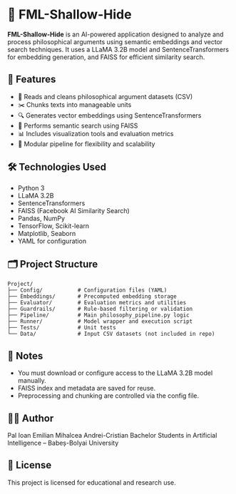 # 🧠 FML-Shallow-Hide

**FML-Shallow-Hide** is an AI-powered application designed to analyze and process philosophical arguments using semantic embeddings and vector search techniques. It uses a LLaMA 3.2B model and SentenceTransformers for embedding generation, and FAISS for efficient similarity search.

## 🚀 Features

- 📄 Reads and cleans philosophical argument datasets (CSV)
- ✂️ Chunks texts into manageable units
- 🔍 Generates vector embeddings using SentenceTransformers
- 🔎 Performs semantic search using FAISS
- 📊 Includes visualization tools and evaluation metrics
- 🧱 Modular pipeline for flexibility and scalability

## 🛠 Technologies Used

- Python 3
- LLaMA 3.2B
- SentenceTransformers
- FAISS (Facebook AI Similarity Search)
- Pandas, NumPy
- TensorFlow, Scikit-learn
- Matplotlib, Seaborn
- YAML for configuration

## 🗂 Project Structure

```
Project/
├── Config/           # Configuration files (YAML)
├── Embeddings/       # Precomputed embedding storage
├── Evaluator/        # Evaluation metrics and utilities
├── Guardrails/       # Rule-based filtering or validation
├── Pipeline/         # Main philosophy_pipeline.py logic
├── Runner/           # Model wrapper and execution script
├── Tests/            # Unit tests
└── Data/             # Input CSV datasets (not included in repo)
```

## 📌 Notes

- You must download or configure access to the LLaMA 3.2B model manually.
- FAISS index and metadata are saved for reuse.
- Preprocessing and chunking are controlled via the config file.

## 👨‍💻 Author

Pal Ioan Emilian
Mihalcea Andrei-Cristian 
Bachelor Students in Artificial Intelligence – Babeș-Bolyai University

## 📄 License

This project is licensed for educational and research use.
